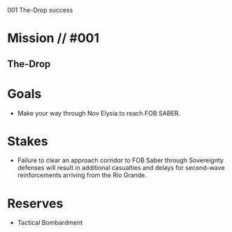 001
The-Drop
success

# Mission // #001

## The-Drop

# Goals

- Make your way through Nov Elysia to reach FOB SABER.

# Stakes

- Failure to clear an approach corridor to FOB Saber through Sovereignty defenses will result in additional casualties and delays for second-wave reinforcements arriving from the Rio Grande.

# Reserves

- Tactical Bombardment